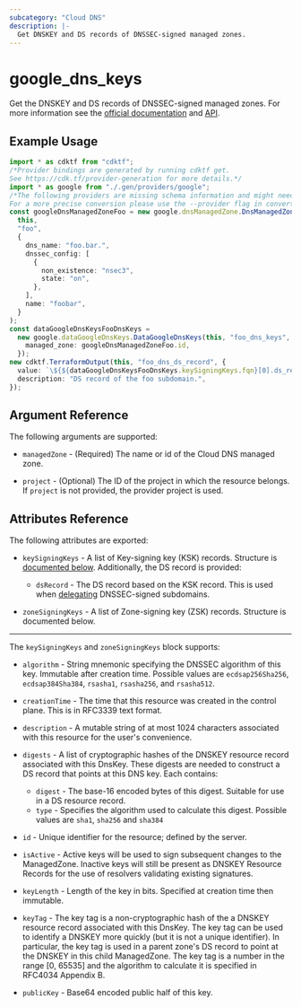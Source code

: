 ```yaml
---
subcategory: "Cloud DNS"
description: |-
  Get DNSKEY and DS records of DNSSEC-signed managed zones.
---
```


# google\_dns\_keys

Get the DNSKEY and DS records of DNSSEC-signed managed zones. For more information see the
[official documentation](https://cloud.google.com/dns/docs/dnskeys/)
and [API](https://cloud.google.com/dns/docs/reference/v1/dnsKeys).

## Example Usage

```typescript
import * as cdktf from "cdktf";
/*Provider bindings are generated by running cdktf get.
See https://cdk.tf/provider-generation for more details.*/
import * as google from "./.gen/providers/google";
/*The following providers are missing schema information and might need manual adjustments to synthesize correctly: google.
For a more precise conversion please use the --provider flag in convert.*/
const googleDnsManagedZoneFoo = new google.dnsManagedZone.DnsManagedZone(
  this,
  "foo",
  {
    dns_name: "foo.bar.",
    dnssec_config: [
      {
        non_existence: "nsec3",
        state: "on",
      },
    ],
    name: "foobar",
  }
);
const dataGoogleDnsKeysFooDnsKeys =
  new google.dataGoogleDnsKeys.DataGoogleDnsKeys(this, "foo_dns_keys", {
    managed_zone: googleDnsManagedZoneFoo.id,
  });
new cdktf.TerraformOutput(this, "foo_dns_ds_record", {
  value: `\${${dataGoogleDnsKeysFooDnsKeys.keySigningKeys.fqn}[0].ds_record}`,
  description: "DS record of the foo subdomain.",
});

```

## Argument Reference

The following arguments are supported:

*   `managedZone` - (Required) The name or id of the Cloud DNS managed zone.

*   `project` - (Optional) The ID of the project in which the resource belongs. If `project` is not provided, the provider project is used.

## Attributes Reference

The following attributes are exported:

*   `keySigningKeys` - A list of Key-signing key (KSK) records. Structure is [documented below](#nested_key_signing_keys). Additionally, the DS record is provided:

    * `dsRecord` - The DS record based on the KSK record. This is used when [delegating](https://cloud.google.com/dns/docs/dnssec-advanced#subdelegation) DNSSEC-signed subdomains.

*   `zoneSigningKeys` - A list of Zone-signing key (ZSK) records. Structure is documented below.

***

<a name="nested_key_signing_keys"></a>The `keySigningKeys` and `zoneSigningKeys` block supports:

*   `algorithm` - String mnemonic specifying the DNSSEC algorithm of this key. Immutable after creation time. Possible values are `ecdsap256Sha256`, `ecdsap384Sha384`, `rsasha1`, `rsasha256`, and `rsasha512`.

*   `creationTime` - The time that this resource was created in the control plane. This is in RFC3339 text format.

*   `description` - A mutable string of at most 1024 characters associated with this resource for the user's convenience.

*   `digests` - A list of cryptographic hashes of the DNSKEY resource record associated with this DnsKey. These digests are needed to construct a DS record that points at this DNS key. Each contains:
    * `digest` - The base-16 encoded bytes of this digest. Suitable for use in a DS resource record.
    * `type` - Specifies the algorithm used to calculate this digest. Possible values are `sha1`, `sha256` and `sha384`

*   `id` - Unique identifier for the resource; defined by the server.

*   `isActive` - Active keys will be used to sign subsequent changes to the ManagedZone. Inactive keys will still be present as DNSKEY Resource Records for the use of resolvers validating existing signatures.

*   `keyLength` - Length of the key in bits. Specified at creation time then immutable.

*   `keyTag` - The key tag is a non-cryptographic hash of the a DNSKEY resource record associated with this DnsKey. The key tag can be used to identify a DNSKEY more quickly (but it is not a unique identifier). In particular, the key tag is used in a parent zone's DS record to point at the DNSKEY in this child ManagedZone. The key tag is a number in the range \[0, 65535] and the algorithm to calculate it is specified in RFC4034 Appendix B.

*   `publicKey` - Base64 encoded public half of this key.
